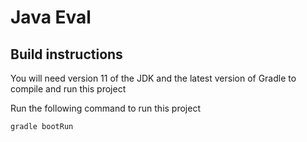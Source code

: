 # Java Eval



## Build instructions
You will need version 11 of the JDK and the latest version of Gradle to compile and run this project

Run the following command to run this project
```
gradle bootRun
```
